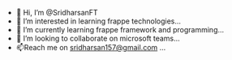 - 👋 Hi, I’m @SridharsanFT
- 👀 I’m interested in learning frappe technologies...
- 🌱 I’m currently learning frappe framework and programming...
- 💞️ I’m looking to collaborate on microsoft teams...
- 📫Reach me on sridharsan157@gmail.com ...

<!---
SridharsanFT/SridharsanFT is a ✨ special ✨ repository because its `README.md` (this file) appears on your GitHub profile.
You can click the Preview link to take a look at your changes.
--->
